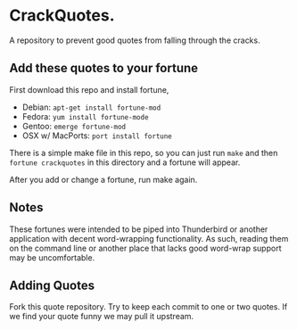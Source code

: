 # CrackQuotes.

A repository to prevent good quotes from falling through the cracks.

## Add these quotes to your fortune

First download this repo and install fortune,

 * Debian: `apt-get install fortune-mod`
 * Fedora: `yum install fortune-mode`
 * Gentoo: `emerge fortune-mod`
 * OSX w/ MacPorts: `port install fortune`

There is a simple make file in this repo, so you can just run `make` and then `fortune crackquotes` in this directory and a fortune will appear.

After you add or change a fortune, run make again.

## Notes

These fortunes were intended to be piped into Thunderbird or another application with decent word-wrapping functionality. As such, reading them on the command line or another place that lacks good word-wrap support may be uncomfortable.

## Adding Quotes

Fork this quote repository. Try to keep each commit to one or two quotes. If we find your quote funny we may pull it upstream.


